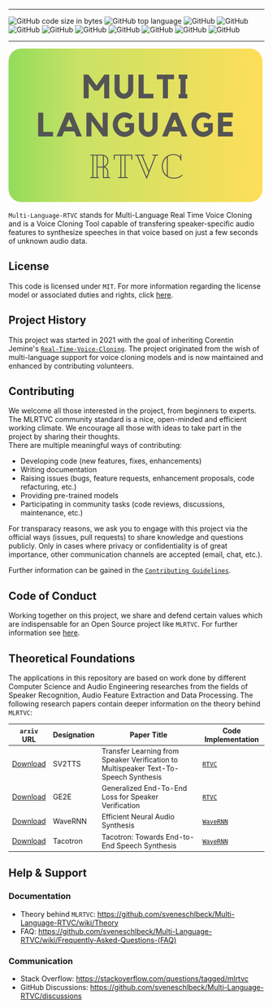 *****
![GitHub code size in bytes](https://img.shields.io/github/languages/code-size/sveneschlbeck/Multi-Language-RTVC)
![GitHub top language](https://img.shields.io/github/languages/top/sveneschlbeck/Multi-Language-RTVC)
![GitHub](https://img.shields.io/github/issues/sveneschlbeck/Multi-Language-RTVC)
![GitHub](https://img.shields.io/github/issues-pr/sveneschlbeck/Multi-Language-RTVC?color=orange)
![GitHub](https://img.shields.io/github/stars/sveneschlbeck/Multi-Language-RTVC?style=social)
![GitHub](https://img.shields.io/github/forks/sveneschlbeck/Multi-Language-RTVC?style=social)
![GitHub](https://img.shields.io/github/repo-size/sveneschlbeck/Multi-Language-RTVC)
![GitHub](https://img.shields.io/tokei/lines/github/sveneschlbeck/Multi-Language-RTVC)
![GitHub](https://img.shields.io/github/contributors/sveneschlbeck/Multi-Language-RTVC)
![GitHub](https://img.shields.io/badge/Since-2021-brightgreen)
![GitHub](https://img.shields.io/badge/License-MIT-brown.svg)
*****

![MLRTVC logo](img/MLRTVC_readme.png)

``Multi-Language-RTVC`` stands for Multi-Language Real Time Voice Cloning and is a Voice Cloning Tool capable
of transfering speaker-specific audio features to synthesize speeches in that voice based on just a few
seconds of unknown audio data.

## License

This code is licensed under ``MIT``. For more information regarding the license model or
associated duties and rights, click [here](LICENSE).

## Project History

This project was started in 2021 with the goal of inheriting Corentin Jemine's [``Real-Time-Voice-Cloning``](https://github.com/CorentinJ/Real-Time-Voice-Cloning).
The project originated from the wish of multi-language support for voice cloning models and is now
maintained and enhanced by contributing volunteers.

## Contributing

We welcome all those interested in the project, from beginners to experts. The MLRTVC community standard is
a nice, open-minded and efficient working climate. We encourage all those with ideas to take part in the
project by sharing their thoughts.  
There are multiple meaningful ways of contributing:

- Developing code (new features, fixes, enhancements)
- Writing documentation
- Raising issues (bugs, feature requests, enhancement proposals, code refacturing, etc.)
- Providing pre-trained models
- Participating in community tasks (code reviews, discussions, maintenance, etc.)

For transparacy reasons, we ask you to engage with this project via the official ways (issues, pull requests)
to share knowledge and questions publicly. Only in cases where privacy or confidentiality is of great importance,
other communication channels are accepted (email, chat, etc.).

Further information can be gained in the [``Contributing Guidelines``](CONTRIBUTING.md).

## Code of Conduct

Working together on this project, we share and defend certain values which are indispensable
for an Open Source project like ``MLRTVC``. For further information see [here](https://github.com/sveneschlbeck/Multi-Language-RTVC/blob/main/CODE_OF_CONDUCT.md).

## Theoretical Foundations

The applications in this repository are based on work done by different Computer Science and
Audio Engineering researches from the fields of Speaker Recognition, Audio Feature Extraction
and Data Processing. The following research papers contain deeper information on the theory
behind ``MLRTVC``:

| ``arxiv`` URL | Designation | Paper Title | Code Implementation |
| --- | ----------- | ----- | --------------------- |
|[Download](https://arxiv.org/pdf/1806.04558.pdf) | SV2TTS | Transfer Learning from Speaker Verification to Multispeaker Text-To-Speech Synthesis | [``RTVC``](https://github.com/CorentinJ/Real-Time-Voice-Cloning) |
|[Download](https://arxiv.org/pdf/1710.10467.pdf) | GE2E | Generalized End-To-End Loss for Speaker Verification | [``RTVC``](https://github.com/CorentinJ/Real-Time-Voice-Cloning) |
|[Download](https://arxiv.org/pdf/1802.08435.pdf) | WaveRNN | Efficient Neural Audio Synthesis | [``WaveRNN``](https://github.com/fatchord/WaveRNN) |
|[Download](https://arxiv.org/pdf/1703.10135.pdf) | Tacotron | Tacotron: Towards End-to-End Speech Synthesis | [``WaveRNN``](https://github.com/fatchord/WaveRNN)

## Help & Support

### Documentation

- Theory behind ``MLRTVC``: https://github.com/sveneschlbeck/Multi-Language-RTVC/wiki/Theory
- FAQ: https://github.com/sveneschlbeck/Multi-Language-RTVC/wiki/Frequently-Asked-Questions-(FAQ)

### Communication

- Stack Overflow: https://stackoverflow.com/questions/tagged/mlrtvc
- GitHub Discussions: https://github.com/sveneschlbeck/Multi-Language-RTVC/discussions
